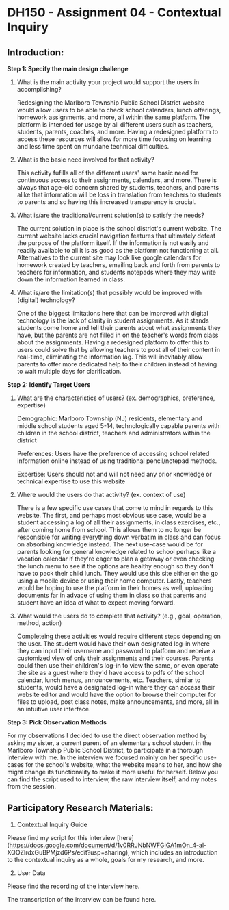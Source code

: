 # DH150 - Assignment 04 - Contextual Inquiry

## Introduction:

**Step 1: Specify the main design challenge**

1. What is the main activity your project would support the users in accomplishing? 
    
    Redesigning the Marlboro Township Public School District website would allow users to be able to check school calendars, lunch offerings, homework assignments, and more, all within the same platform. The platform is intended for usage by all different users such as teachers, students, parents, coaches, and more. Having a redesigned platform to access these resources will allow for more time focusing on learning and less time spent on mundane technical difficulties. 

2. What is the basic need involved for that activity?
    
    This activity fufills all of the different users' same basic need for continuous access to their assignments, calendars, and more. There is always that age-old concern shared by students, teachers, and parents alike that information will be loss in translation from teachers to students to parents and so having this increased transparency is crucial. 
    
3. What is/are the traditional/current solution(s) to satisfy the needs?
    
    The current solution in place is the school district's current website. The current website lacks crucial navigation features that ultimately defeat the purpose of the platform itself. If the information is not easily and readily available to all it is as good as the platform not functioning at all. Alternatives to the current site may look like google calendars for homework created by teachers, emailing back and forth from parents to teachers for information, and students notepads where they may write down the information learned in class. 

4. What is/are the limitation(s) that possibly would be improved with (digital) technology?
    
    One of the biggest limitations here that can be improved with digital technology is the lack of clarity in student assignments. As it stands students come home and tell their parents about what assignments they have, but the parents are not filled in on the teacher's words from class about the assignments. Having a redesigned platform to offer this to users could solve that by allowing teachers to post all of their content in real-time, eliminating the information lag. This will inevitably allow parents to offer more dedicated help to their children instead of having to wait multiple days for clarification. 
    
**Step 2: Identify Target Users**

1. What are the characteristics of users? (ex. demographics, preference, expertise)
    
    Demographic: Marlboro Township (NJ) residents, elementary and middle school students aged 5-14, technologically capable parents with children in the school district, teachers and administrators within the district
    
    Preferences: Users have the preference of accessing school related information online instead of using traditional pencil/notepad methods. 

    Expertise: Users should not and will not need any prior knowledge or technical expertise to use this website

2. Where would the users do that activity? (ex. context of use)

    There is a few specific use cases that come to mind in regards to this website. The first, and perhaps most obvious use case, would be a student accessing a log of all their assignments, in class exercises, etc., after coming home from school. This allows them to no longer be responsible for writing everything down verbatim in class and can focus on absorbing knowledge instead. The next use-case would be for parents looking for general knowledge related to school perhaps like a vacation calendar if they're eager to plan a getaway or even checking the lunch menu to see if the options are healthy enough so they don't have to pack their child lunch. They would use this site either on the go using a mobile device or using their home computer. Lastly, teachers would be hoping to use the platform in their homes as well, uploading documents far in advace of using them in class so that parents and student have an idea of what to expect moving forward. 

3. What would the users do to complete that activity? (e.g., goal, operation, method, action)

    Completeing these activities would require different steps depending on the user. The student would have their own designated log-in where they can input their username and password to platform and receive a customized view of only their assignments and their courses. Parents could then use their children's log-in to view the same, or even operate the site as a guest where they'd have access to pdfs of the school calendar, lunch menus, announcements, etc. Teachers, similar to students, would have a designated log-in where they can access their website editor and would have the option to browse their computer for files to upload, post class notes, make announcements, and more, all in an intuitive user interface. 
    
**Step 3: Pick Observation Methods**

   For my observations I decided to use the direct observation method by asking my sister, a current parent of an elementary school student in the Marlboro Township Public School District, to participate in a thorough interview with me. In the interview we focused mainly on her specific use-cases for the school's website, what the website means to her, and how she might change its functionality to make it more useful for herself. Below you can find the script used to interview, the raw interview itself, and my notes from the session. 

## Participatory Research Materials:

1. Contextual Inquiry Guide

Please find my script for this interview [here](https://docs.google.com/document/d/1v0RRJNbNWFGiGA1mOn_4-al-        XQOZlrdxGuBPMjzd6Ps/edit?usp=sharing), which includes an introduction to the contextual inquiry as a whole, goals for my research, and more. 

2. User Data

Please find the recording of the interview here.

The transcription of the interview can be found here.
